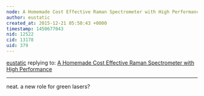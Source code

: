 ```yaml
---
node: A Homemade Cost Effective Raman Spectrometer with High Performance
author: eustatic
created_at: 2015-12-21 05:50:43 +0000
timestamp: 1450677043
nid: 12522
cid: 13178
uid: 379
---
```




[eustatic](../profile/eustatic) replying to: [A Homemade Cost Effective Raman Spectrometer with High Performance](../notes/emontoya57/12-16-2015/a-homemade-cost-effective-raman-spectrometer-with-high-performance)

----
neat.  a new role for green lasers?

